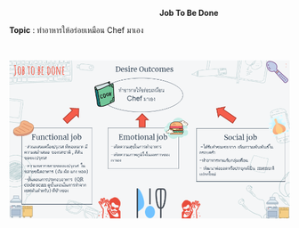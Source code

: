 <p style="padding-left: 270px;"><strong>Job To Be Done&nbsp;</strong></p>
<p><strong>Topic</strong> : ทำอาหารให้อร่อยเหมือน Chef มาเอง</p>
<p>&nbsp;</p>
<img src="https://github.com/rangsarid/BADS7105/blob/main/Homework%2002/Slide2.PNG" />
